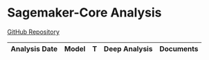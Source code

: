 # Sagemaker-Core Analysis

[GitHub Repository](https://github.com/aws/sagemaker-core)

| Analysis Date | Model | T | Deep Analysis | Documents |
|---------------|-------|---|:-------------:|-----------|